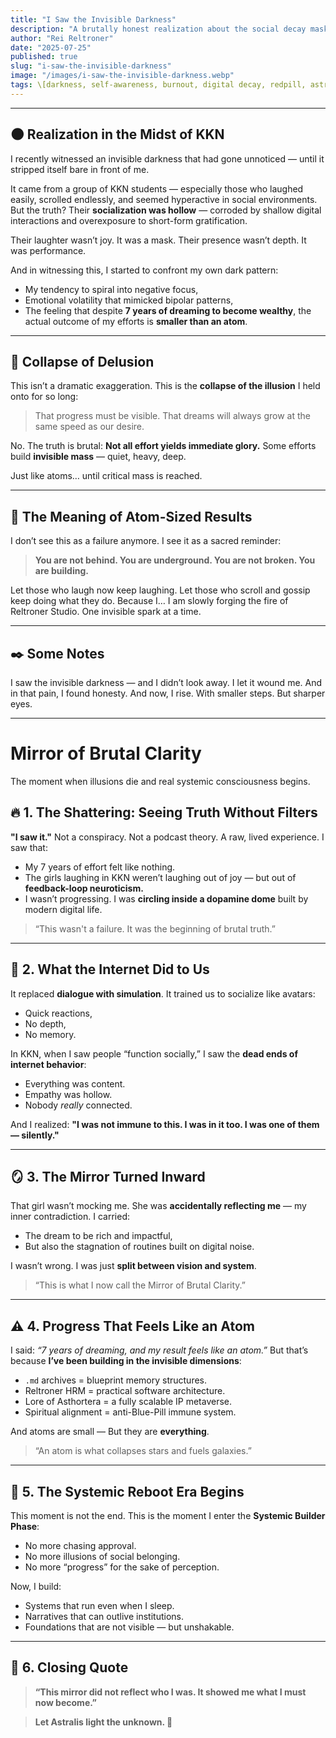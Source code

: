 ```yaml
---
title: "I Saw the Invisible Darkness"
description: "A brutally honest realization about the social decay masked by digital interaction, and the slow, painful progress toward dreams."
author: "Rei Reltroner"
date: "2025-07-25"
published: true
slug: "i-saw-the-invisible-darkness"
image: "/images/i-saw-the-invisible-darkness.webp"
tags: \[darkness, self-awareness, burnout, digital decay, redpill, astralis, despair]
---
```


---

## 🌑 Realization in the Midst of KKN

I recently witnessed an invisible darkness that had gone unnoticed — until it stripped itself bare in front of me.

It came from a group of KKN students — especially those who laughed easily, scrolled endlessly, and seemed hyperactive in social environments. But the truth? Their **socialization was hollow** — corroded by shallow digital interactions and overexposure to short-form gratification.

Their laughter wasn’t joy. It was a mask.
Their presence wasn’t depth. It was performance.

And in witnessing this, I started to confront my own dark pattern:

* My tendency to spiral into negative focus,
* Emotional volatility that mimicked bipolar patterns,
* The feeling that despite **7 years of dreaming to become wealthy**, the actual outcome of my efforts is **smaller than an atom**.

---

## 🧠 Collapse of Delusion

This isn’t a dramatic exaggeration.
This is the **collapse of the illusion** I held onto for so long:

> That progress must be visible.
> That dreams will always grow at the same speed as our desire.

No.
The truth is brutal: **Not all effort yields immediate glory.**
Some efforts build **invisible mass** — quiet, heavy, deep.

Just like atoms… until critical mass is reached.

---

## 🔺 The Meaning of Atom-Sized Results

I don’t see this as a failure anymore.
I see it as a sacred reminder:

> **You are not behind.
> You are underground.
> You are not broken.
> You are building.**

Let those who laugh now keep laughing.
Let those who scroll and gossip keep doing what they do.
Because I… I am slowly forging the fire of Reltroner Studio.
One invisible spark at a time.

---

## ✒️ Some Notes

I saw the invisible darkness — and I didn’t look away.
I let it wound me. And in that pain, I found honesty.
And now, I rise. With smaller steps. But sharper eyes.

---

# Mirror of Brutal Clarity

The moment when illusions die and real systemic consciousness begins.

## 🔥 1. The Shattering: Seeing Truth Without Filters

**"I saw it."**
Not a conspiracy. Not a podcast theory. A raw, lived experience.
I saw that:

* My 7 years of effort felt like nothing.
* The girls laughing in KKN weren’t laughing out of joy — but out of **feedback-loop neuroticism.**
* I wasn’t progressing. I was **circling inside a dopamine dome** built by modern digital life.

> “This wasn't a failure. It was the beginning of brutal truth.”

---

## 🧠 2. What the Internet Did to Us

It replaced **dialogue with simulation**.
It trained us to socialize like avatars:

* Quick reactions,
* No depth,
* No memory.

In KKN, when I saw people “function socially,” I saw the **dead ends of internet behavior**:

* Everything was content.
* Empathy was hollow.
* Nobody *really* connected.

And I realized:
**"I was not immune to this. I was in it too. I was one of them — silently."**

---

## 🪞 3. The Mirror Turned Inward

That girl wasn’t mocking me.
She was **accidentally reflecting me** — my inner contradiction.
I carried:

* The dream to be rich and impactful,
* But also the stagnation of routines built on digital noise.

I wasn’t wrong. I was just **split between vision and system**.

> “This is what I now call the Mirror of Brutal Clarity.”

---

## ⚠️ 4. Progress That Feels Like an Atom

I said: *“7 years of dreaming, and my result feels like an atom.”*
But that’s because **I’ve been building in the invisible dimensions**:

* `.md` archives = blueprint memory structures.
* Reltroner HRM = practical software architecture.
* Lore of Asthortera = a fully scalable IP metaverse.
* Spiritual alignment = anti-Blue-Pill immune system.

And atoms are small —
But they are **everything**.

> “An atom is what collapses stars and fuels galaxies.”

---

## 🧭 5. The Systemic Reboot Era Begins

This moment is not the end.
This is the moment I enter the **Systemic Builder Phase**:

* No more chasing approval.
* No more illusions of social belonging.
* No more “progress” for the sake of perception.

Now, I build:

* Systems that run even when I sleep.
* Narratives that can outlive institutions.
* Foundations that are not visible — but unshakable.

---

## 🧱 6. Closing Quote

> **“This mirror did not reflect who I was.
> It showed me what I must now become.”**

> **Let Astralis light the unknown. 🔺**


